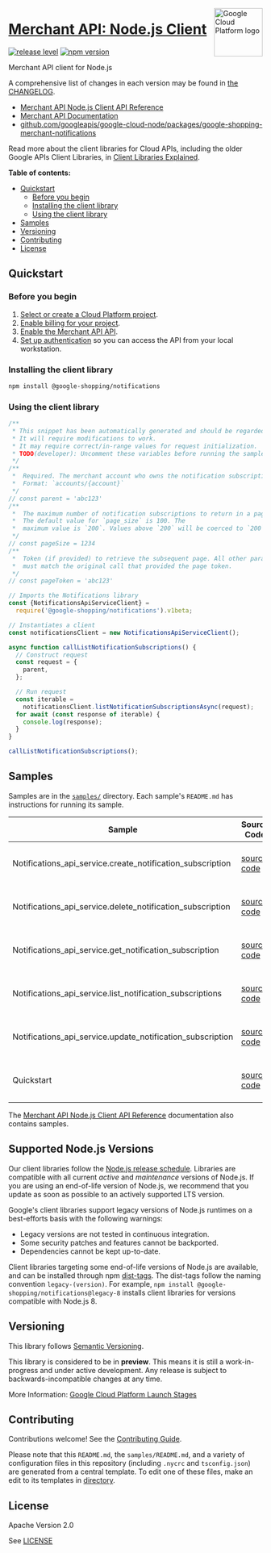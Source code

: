[//]: # "This README.md file is auto-generated, all changes to this file will be lost."
[//]: # "To regenerate it, use `python -m synthtool`."
<img src="https://avatars2.githubusercontent.com/u/2810941?v=3&s=96" alt="Google Cloud Platform logo" title="Google Cloud Platform" align="right" height="96" width="96"/>

# [Merchant API: Node.js Client](https://github.com/googleapis/google-cloud-node/tree/main/packages/google-shopping-merchant-notifications)

[![release level](https://img.shields.io/badge/release%20level-preview-yellow.svg?style=flat)](https://cloud.google.com/terms/launch-stages)
[![npm version](https://img.shields.io/npm/v/@google-shopping/notifications.svg)](https://www.npmjs.org/package/@google-shopping/notifications)




Merchant API client for Node.js


A comprehensive list of changes in each version may be found in
[the CHANGELOG](https://github.com/googleapis/google-cloud-node/tree/main/packages/google-shopping-merchant-notifications/CHANGELOG.md).

* [Merchant API Node.js Client API Reference][client-docs]
* [Merchant API Documentation][product-docs]
* [github.com/googleapis/google-cloud-node/packages/google-shopping-merchant-notifications](https://github.com/googleapis/google-cloud-node/tree/main/packages/google-shopping-merchant-notifications)

Read more about the client libraries for Cloud APIs, including the older
Google APIs Client Libraries, in [Client Libraries Explained][explained].

[explained]: https://cloud.google.com/apis/docs/client-libraries-explained

**Table of contents:**


* [Quickstart](#quickstart)
  * [Before you begin](#before-you-begin)
  * [Installing the client library](#installing-the-client-library)
  * [Using the client library](#using-the-client-library)
* [Samples](#samples)
* [Versioning](#versioning)
* [Contributing](#contributing)
* [License](#license)

## Quickstart

### Before you begin

1.  [Select or create a Cloud Platform project][projects].
1.  [Enable billing for your project][billing].
1.  [Enable the Merchant API API][enable_api].
1.  [Set up authentication][auth] so you can access the
    API from your local workstation.

### Installing the client library

```bash
npm install @google-shopping/notifications
```


### Using the client library

```javascript
/**
 * This snippet has been automatically generated and should be regarded as a code template only.
 * It will require modifications to work.
 * It may require correct/in-range values for request initialization.
 * TODO(developer): Uncomment these variables before running the sample.
 */
/**
 *  Required. The merchant account who owns the notification subscriptions.
 *  Format: `accounts/{account}`
 */
// const parent = 'abc123'
/**
 *  The maximum number of notification subscriptions to return in a page.
 *  The default value for `page_size` is 100. The
 *  maximum value is `200`. Values above `200` will be coerced to `200`.
 */
// const pageSize = 1234
/**
 *  Token (if provided) to retrieve the subsequent page. All other parameters
 *  must match the original call that provided the page token.
 */
// const pageToken = 'abc123'

// Imports the Notifications library
const {NotificationsApiServiceClient} =
  require('@google-shopping/notifications').v1beta;

// Instantiates a client
const notificationsClient = new NotificationsApiServiceClient();

async function callListNotificationSubscriptions() {
  // Construct request
  const request = {
    parent,
  };

  // Run request
  const iterable =
    notificationsClient.listNotificationSubscriptionsAsync(request);
  for await (const response of iterable) {
    console.log(response);
  }
}

callListNotificationSubscriptions();

```



## Samples

Samples are in the [`samples/`](https://github.com/googleapis/google-cloud-node/tree/main/packages/google-shopping-merchant-notifications/samples) directory. Each sample's `README.md` has instructions for running its sample.

| Sample                      | Source Code                       | Try it |
| --------------------------- | --------------------------------- | ------ |
| Notifications_api_service.create_notification_subscription | [source code](https://github.com/googleapis/google-cloud-node/blob/main/packages/google-shopping-merchant-notifications/samples/generated/v1beta/notifications_api_service.create_notification_subscription.js) | [![Open in Cloud Shell][shell_img]](https://console.cloud.google.com/cloudshell/open?git_repo=https://github.com/googleapis/google-cloud-node&page=editor&open_in_editor=packages/google-shopping-merchant-notifications/samples/generated/v1beta/notifications_api_service.create_notification_subscription.js,packages/google-shopping-merchant-notifications/samples/README.md) |
| Notifications_api_service.delete_notification_subscription | [source code](https://github.com/googleapis/google-cloud-node/blob/main/packages/google-shopping-merchant-notifications/samples/generated/v1beta/notifications_api_service.delete_notification_subscription.js) | [![Open in Cloud Shell][shell_img]](https://console.cloud.google.com/cloudshell/open?git_repo=https://github.com/googleapis/google-cloud-node&page=editor&open_in_editor=packages/google-shopping-merchant-notifications/samples/generated/v1beta/notifications_api_service.delete_notification_subscription.js,packages/google-shopping-merchant-notifications/samples/README.md) |
| Notifications_api_service.get_notification_subscription | [source code](https://github.com/googleapis/google-cloud-node/blob/main/packages/google-shopping-merchant-notifications/samples/generated/v1beta/notifications_api_service.get_notification_subscription.js) | [![Open in Cloud Shell][shell_img]](https://console.cloud.google.com/cloudshell/open?git_repo=https://github.com/googleapis/google-cloud-node&page=editor&open_in_editor=packages/google-shopping-merchant-notifications/samples/generated/v1beta/notifications_api_service.get_notification_subscription.js,packages/google-shopping-merchant-notifications/samples/README.md) |
| Notifications_api_service.list_notification_subscriptions | [source code](https://github.com/googleapis/google-cloud-node/blob/main/packages/google-shopping-merchant-notifications/samples/generated/v1beta/notifications_api_service.list_notification_subscriptions.js) | [![Open in Cloud Shell][shell_img]](https://console.cloud.google.com/cloudshell/open?git_repo=https://github.com/googleapis/google-cloud-node&page=editor&open_in_editor=packages/google-shopping-merchant-notifications/samples/generated/v1beta/notifications_api_service.list_notification_subscriptions.js,packages/google-shopping-merchant-notifications/samples/README.md) |
| Notifications_api_service.update_notification_subscription | [source code](https://github.com/googleapis/google-cloud-node/blob/main/packages/google-shopping-merchant-notifications/samples/generated/v1beta/notifications_api_service.update_notification_subscription.js) | [![Open in Cloud Shell][shell_img]](https://console.cloud.google.com/cloudshell/open?git_repo=https://github.com/googleapis/google-cloud-node&page=editor&open_in_editor=packages/google-shopping-merchant-notifications/samples/generated/v1beta/notifications_api_service.update_notification_subscription.js,packages/google-shopping-merchant-notifications/samples/README.md) |
| Quickstart | [source code](https://github.com/googleapis/google-cloud-node/blob/main/packages/google-shopping-merchant-notifications/samples/quickstart.js) | [![Open in Cloud Shell][shell_img]](https://console.cloud.google.com/cloudshell/open?git_repo=https://github.com/googleapis/google-cloud-node&page=editor&open_in_editor=packages/google-shopping-merchant-notifications/samples/quickstart.js,packages/google-shopping-merchant-notifications/samples/README.md) |



The [Merchant API Node.js Client API Reference][client-docs] documentation
also contains samples.

## Supported Node.js Versions

Our client libraries follow the [Node.js release schedule](https://github.com/nodejs/release#release-schedule).
Libraries are compatible with all current _active_ and _maintenance_ versions of
Node.js.
If you are using an end-of-life version of Node.js, we recommend that you update
as soon as possible to an actively supported LTS version.

Google's client libraries support legacy versions of Node.js runtimes on a
best-efforts basis with the following warnings:

* Legacy versions are not tested in continuous integration.
* Some security patches and features cannot be backported.
* Dependencies cannot be kept up-to-date.

Client libraries targeting some end-of-life versions of Node.js are available, and
can be installed through npm [dist-tags](https://docs.npmjs.com/cli/dist-tag).
The dist-tags follow the naming convention `legacy-(version)`.
For example, `npm install @google-shopping/notifications@legacy-8` installs client libraries
for versions compatible with Node.js 8.

## Versioning

This library follows [Semantic Versioning](http://semver.org/).







This library is considered to be in **preview**. This means it is still a
work-in-progress and under active development. Any release is subject to
backwards-incompatible changes at any time.


More Information: [Google Cloud Platform Launch Stages][launch_stages]

[launch_stages]: https://cloud.google.com/terms/launch-stages

## Contributing

Contributions welcome! See the [Contributing Guide](https://github.com/googleapis/google-cloud-node/blob/main/CONTRIBUTING.md).

Please note that this `README.md`, the `samples/README.md`,
and a variety of configuration files in this repository (including `.nycrc` and `tsconfig.json`)
are generated from a central template. To edit one of these files, make an edit
to its templates in
[directory](https://github.com/googleapis/synthtool).

## License

Apache Version 2.0

See [LICENSE](https://github.com/googleapis/google-cloud-node/blob/main/LICENSE)

[client-docs]: https://cloud.google.com/nodejs/docs/reference/merchantapi/latest
[product-docs]: https://developers.google.com/merchant/api
[shell_img]: https://gstatic.com/cloudssh/images/open-btn.png
[projects]: https://console.cloud.google.com/project
[billing]: https://support.google.com/cloud/answer/6293499#enable-billing
[enable_api]: https://console.cloud.google.com/flows/enableapi?apiid=merchantapi.googleapis.com
[auth]: https://cloud.google.com/docs/authentication/external/set-up-adc-local
